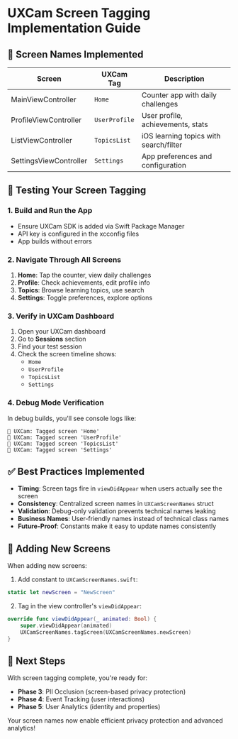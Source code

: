 # UXCam Screen Tagging Implementation Guide

## 📱 Screen Names Implemented

| Screen | UXCam Tag | Description |
|--------|-----------|-------------|
| MainViewController | `Home` | Counter app with daily challenges |
| ProfileViewController | `UserProfile` | User profile, achievements, stats |
| ListViewController | `TopicsList` | iOS learning topics with search/filter |
| SettingsViewController | `Settings` | App preferences and configuration |

## 🎯 Testing Your Screen Tagging

### 1. Build and Run the App
- Ensure UXCam SDK is added via Swift Package Manager
- API key is configured in the xcconfig files
- App builds without errors

### 2. Navigate Through All Screens
1. **Home**: Tap the counter, view daily challenges
2. **Profile**: Check achievements, edit profile info
3. **Topics**: Browse learning topics, use search
4. **Settings**: Toggle preferences, explore options

### 3. Verify in UXCam Dashboard
1. Open your UXCam dashboard
2. Go to **Sessions** section
3. Find your test session
4. Check the screen timeline shows:
   - `Home`
   - `UserProfile` 
   - `TopicsList`
   - `Settings`

### 4. Debug Mode Verification
In debug builds, you'll see console logs like:
```
📱 UXCam: Tagged screen 'Home'
📱 UXCam: Tagged screen 'UserProfile'
📱 UXCam: Tagged screen 'TopicsList'
📱 UXCam: Tagged screen 'Settings'
```

## ✅ Best Practices Implemented

- **Timing**: Screen tags fire in `viewDidAppear` when users actually see the screen
- **Consistency**: Centralized screen names in `UXCamScreenNames` struct
- **Validation**: Debug-only validation prevents technical names leaking
- **Business Names**: User-friendly names instead of technical class names
- **Future-Proof**: Constants make it easy to update names consistently

## 🔧 Adding New Screens

When adding new screens:

1. Add constant to `UXCamScreenNames.swift`:
```swift
static let newScreen = "NewScreen"
```

2. Tag in the view controller's `viewDidAppear`:
```swift
override func viewDidAppear(_ animated: Bool) {
    super.viewDidAppear(animated)
    UXCamScreenNames.tagScreen(UXCamScreenNames.newScreen)
}
```

## 🚀 Next Steps

With screen tagging complete, you're ready for:
- **Phase 3**: PII Occlusion (screen-based privacy protection)
- **Phase 4**: Event Tracking (user interactions)
- **Phase 5**: User Analytics (identity and properties)

Your screen names now enable efficient privacy protection and advanced analytics!